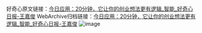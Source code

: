 好奇心原文链接：[今日应用：20分钟，它让你的创业想法更有逻辑_智能_好奇心日报-王嘉俊](https://www.qdaily.com/articles/3823.html)
WebArchive归档链接：[今日应用：20分钟，它让你的创业想法更有逻辑_智能_好奇心日报-王嘉俊](http://web.archive.org/web/20190623153052/https://www.qdaily.com/articles/3823.html)
![image](http://ww3.sinaimg.cn/large/007d5XDply1g3vdd1bqc1j30u03c44qp)